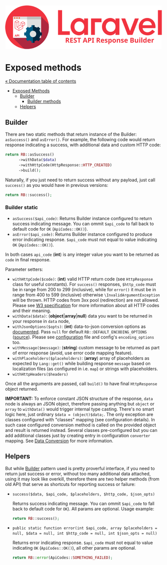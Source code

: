 ![REST API Response Builder for Laravel](img/logo.png)

# Exposed methods #

[« Documentation table of contents](README.md)

 * [Exposed Methods](methods.md)
   * [Builder](#builder)
     * [Builder methods](#builder-methods)
   * [Helpers](#helpers)

## Builder ##

 There are two static methods that return instance of the Builder: `asSuccess()` and `asError()`. For example,
 the following code would return response indicating a success, with additional data and custom HTTP code:

```php
return RB::asSuccess()
      ->withData($data)
      ->withHttpCode(HttpResponse::HTTP_CREATED)
      ->build();
```

 Naturally, if you just need to return success without any payload, just call `success()` as you would have in previous
 versions:

```php
return RB::success();
```

### Builder static ###

 * `asSuccess($api_code)`: Returns Builder instance configured to return success indicating message.
   You can ommit `$api_code` to fall back to default code for `OK` (`ApiCodes::OK()`).
 * `asError($api_code)`: Returns Builder instance configured to produce error indicating response. `$api_code`
   must not equal to value indicating `OK` (`ApiCodes::OK()`).

 In both cases `api_code` (**int**) is any integer value you want to be returned as `code` in final response.

 Parameter setters:

 * `withHttpCode($code)`: (**int**) valid HTTP return code (see `HttpResponse` class for useful constants). For
   `success()` responses, `$http_code` must be in range from 200 to 299 (inclusive), while for `error()` it must be in
   range from 400 to 599 (inclusive) otherwise `\InvalidArgumentException` will be thrown. HTTP codes from 3xx pool
   (redirection) are not allowed. Please see [W3 specification](https://www.w3.org/Protocols/rfc2616/rfc2616-sec10.html)
   for more information about all HTTP codes and their meaning.
 * `withData($data)`: (**object**|**array**|**null**) data you want to be returned in your response in `data` node,
 * `withJsonOptions($opts)`: (**int**) data-to-json conversion options as
   [documented](http://php.net/manual/en/function.json-encode.php). Pass `null` for
   default `RB::DEFAULT_ENCODING_OPTIONS` ([source](../src/ResponseBuilder.php)). Please see
   [configuration](../config/response_builder.php) file and config's `encoding_options` too.
 * `withMessage($message)`: (**string**) custom message to be returned as part of error response
   (avoid, use error code mapping feature).
 * `withPlaceholders($placeholders)`: (**array**) array of placeholders as expected by `Lang::get()` while building
   response `message` based on localization files (as configured in i.e. `map`) or strings with placeholders.
 * `withHttpHeaders($headers)`

 Once all the arguments are passed, call `build()` to have final `HttpResponse` object returned.

 **IMPORTANT:** To enforce constant JSON structure of the response, `data` node is always an JSON object, therefore passing
 anything but `object` or `array` to `withData()` would trigger internal type casting. There's no smart logic here, just
 ordinary `$data = (object)$data;`. The only exception are classes configured with "classes" mapping (see configuration
 details). In such case configured conversion method is called on the provided object and result is returned instead.
 Several classes pre-configured but you can add additional classes just by creating entry in configuration `converter` mapping.
 See [Data Conversion](conversion.md) for more information.


## Helpers ##

 But while [Builder](https://en.wikipedia.org/wiki/Builder_pattern) pattern used is pretty proverful interface, if
 you need to return just success or error, without too many additional data attached, using it may look like overkill,
 therefore there are two helper methods (from old API) that serve as shortcuts for reporting success or failure:

 * `success($data, $api_code, $placeholders, $http_code, $json_opts)`

    Returns success indicating message. You can ommit `$api_code` to fall back to default code for `OK`). All params are
    optional. Usage example:

    ```php
    return RB::success();
    ```

 * `public static function error(int $api_code, array $placeholders = null, $data = null, int $http_code = null, int $json_opts = null)`

    Returns error indicating response. `$api_code` must not equal to value indicating `OK` (`ApiCodes::OK()`), all other params
    are optional.

    ```php
    return RB::error(ApiCodes::SOMETHING_FAILED);
    ```
